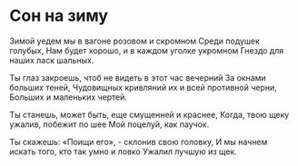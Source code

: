 # Сон на зиму

Зимой уедем мы в вагоне розовом и скромном 
Среди подушек голубых, 
Нам будет хорошо, и в каждом уголке укромном 
Гнездо для наших ласк шальных. 

Ты глаз закроешь, чтоб не видеть в этот час вечерний 
За окнами больших теней, 
Чудовищных кривляний их и всей противной черни, 
Больших и маленьких чертей. 

Ты станешь, может быть, еще смущенней и краснее, 
Когда, твою щеку ужалив, побежит по шее 
Мой поцелуй, как паучок. 

Ты скажешь: «Поищи его», - склонив свою головку, 
И мы начнем искать того, кто так умно и ловко 
Ужалил лучшую из щек.
